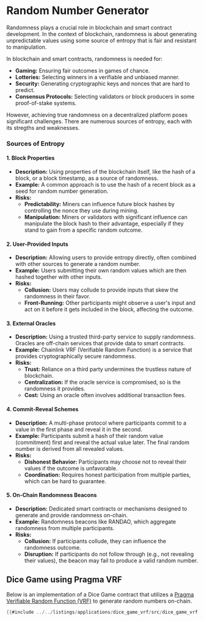 # Random Number Generator

Randomness plays a crucial role in blockchain and smart contract development. In the context of blockchain, randomness is about generating unpredictable values using some source of entropy that is fair and resistant to manipulation. 

In blockchain and smart contracts, randomness is needed for:

- **Gaming:** Ensuring fair outcomes in games of chance.
- **Lotteries:** Selecting winners in a verifiable and unbiased manner.
- **Security:** Generating cryptographic keys and nonces that are hard to predict.
- **Consensus Protocols:** Selecting validators or block producers in some proof-of-stake systems.


However, achieving true randomness on a decentralized platform poses significant challenges. There are numerous sources of entropy, each with its stregths and weaknesses.

### Sources of Entropy

#### 1. Block Properties

- **Description:** Using properties of the blockchain itself, like the hash of a block, or a block timestamp, as a source of randomness.
- **Example:** A common approach is to use the hash of a recent block as a seed for random number generation.
- **Risks:**
    - **Predictability:** Miners can influence future block hashes by controlling the nonce they use during mining.
    - **Manipulation:** Miners or validators with significant influence can manipulate the block hash to their advantage, especially if they stand to gain from a specific random outcome.

#### 2. User-Provided Inputs

- **Description:** Allowing users to provide entropy directly, often combined with other sources to generate a random number.
- **Example:** Users submitting their own random values which are then hashed together with other inputs.
- **Risks:**
    - **Collusion:** Users may collude to provide inputs that skew the randomness in their favor.
    - **Front-Running:** Other participants might observe a user's input and act on it before it gets included in the block, affecting the outcome.

#### 3. External Oracles

- **Description:** Using a trusted third-party service to supply randomness. Oracles are off-chain services that provide data to smart contracts.
- **Example:** Chainlink VRF (Verifiable Random Function) is a service that provides cryptographically secure randomness.
- **Risks:**
    - **Trust:** Reliance on a third party undermines the trustless nature of blockchain.
    - **Centralization:** If the oracle service is compromised, so is the randomness it provides.
    - **Cost:** Using an oracle often involves additional transaction fees.

#### 4. Commit-Reveal Schemes

- **Description:** A multi-phase protocol where participants commit to a value in the first phase and reveal it in the second.
- **Example:** Participants submit a hash of their random value (commitment) first and reveal the actual value later. The final random number is derived from all revealed values.
- **Risks:**
    - **Dishonest Behavior:** Participants may choose not to reveal their values if the outcome is unfavorable.
    - **Coordination:** Requires honest participation from multiple parties, which can be hard to guarantee.

#### 5. On-Chain Randomness Beacons

- **Description:** Dedicated smart contracts or mechanisms designed to generate and provide randomness on-chain.
- **Example:** Randomness beacons like RANDAO, which aggregate randomness from multiple participants.
- **Risks:**
    - **Collusion:** If participants collude, they can influence the randomness outcome.
    - **Disruption:** If participants do not follow through (e.g., not revealing their values), the beacon may fail to produce a valid random number.

## Dice Game using Pragma VRF

Below is an implementation of a Dice Game contract that utilizes a [Pragma Verifiable Random Function (VRF)](https://docs.pragma.build/Resources/Cairo%201/randomness/randomness) to generate random numbers on-chain.

```rust
{{#include ../../listings/applications/dice_game_vrf/src/dice_game_vrf.cairo}}
```
